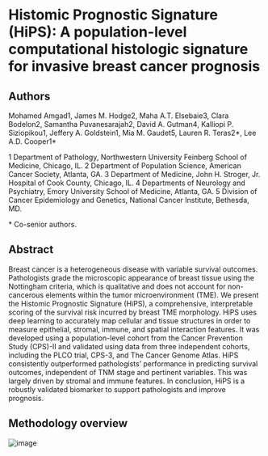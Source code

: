# Histomic Prognostic Signature (HiPS): A  population-level computational histologic signature for invasive breast cancer prognosis

## Authors 

Mohamed Amgad1, James M. Hodge2, Maha A.T. Elsebaie3, Clara Bodelon2, Samantha Puvanesarajah2, David A. Gutman4, Kalliopi P. Siziopikou1, Jeffery A. Goldstein1, Mia M. Gaudet5, Lauren R. Teras2*, Lee A.D. Cooper1*

1 Department of Pathology, Northwestern University Feinberg School of Medicine, Chicago, IL.
2 Department of Population Science, American Cancer Society, Atlanta, GA.
3 Department of Medicine, John H. Stroger, Jr. Hospital of Cook County, Chicago, IL.
4 Departments of Neurology and Psychiatry, Emory University School of Medicine, Atlanta, GA.
5 Division of Cancer Epidemiology and Genetics, National Cancer Institute, Bethesda, MD.

\* Co-senior authors.


## Abstract
Breast cancer is a heterogeneous disease with variable survival outcomes. Pathologists grade the microscopic appearance of breast tissue using the Nottingham criteria, which is qualitative and does not account for non-cancerous elements within the tumor microenvironment (TME). We present the Histomic Prognostic Signature (HiPS), a comprehensive, interpretable scoring of the survival risk incurred by breast TME morphology. HiPS uses deep learning to accurately map cellular and tissue structures in order to measure epithelial, stromal, immune, and spatial interaction features. It was developed using a population-level cohort from the Cancer Prevention Study (CPS)-II and validated using data from three independent cohorts, including the PLCO trial, CPS-3, and The Cancer Genome Atlas. HiPS consistently outperformed pathologists’ performance in predicting survival outcomes, independent of TNM stage and pertinent variables. This was largely driven by stromal and immune features. In conclusion, HiPS is a robustly validated biomarker to support pathologists and improve prognosis. 

## Methodology overview
![image](https://github.com/PathologyDataScience/HiPS/assets/22067552/a6efaee4-5c5e-4f9e-8b5f-4de9bde6f66d)
